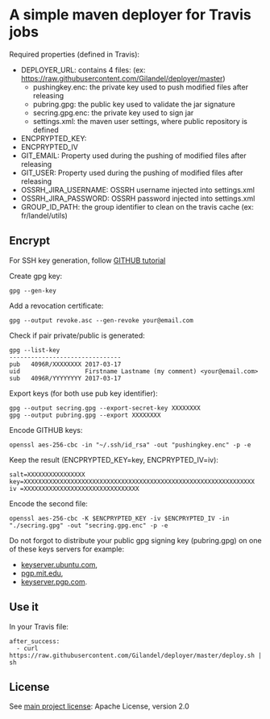 # A simple maven deployer for Travis jobs

Required properties (defined in Travis):
- DEPLOYER_URL: contains 4 files: (ex: https://raw.githubusercontent.com/Gilandel/deployer/master)
  - pushingkey.enc: the private key used to push modified files after releasing
  - pubring.gpg: the public key used to validate the jar signature
  - secring.gpg.enc: the private key used to sign jar
  - settings.xml: the maven user settings, where public repository is defined
- ENCPRYPTED_KEY: 
- ENCPRYPTED_IV
- GIT_EMAIL: Property used during the pushing of modified files after releasing
- GIT_USER: Property used during the pushing of modified files after releasing
- OSSRH_JIRA_USERNAME: OSSRH username injected into settings.xml
- OSSRH_JIRA_PASSWORD: OSSRH password injected into settings.xml
- GROUP_ID_PATH: the group identifier to clean on the travis cache (ex: fr/landel/utils)

## Encrypt 

For SSH key generation, follow [GITHUB tutorial](https://help.github.com/articles/generating-a-new-ssh-key-and-adding-it-to-the-ssh-agent/)

Create gpg key:
```
gpg --gen-key
```

Add a revocation certificate:
```
gpg --output revoke.asc --gen-revoke your@email.com
```

Check if pair private/public is generated:
```
gpg --list-key
-------------------------------
pub   4096R/XXXXXXXX 2017-03-17
uid                  Firstname Lastname (my comment) <your@email.com>
sub   4096R/YYYYYYYY 2017-03-17
```

Export keys (for both use pub key identifier):
```
gpg --output secring.gpg --export-secret-key XXXXXXXX
gpg --output pubring.gpg --export XXXXXXXX
```

Encode GITHUB keys:
```
openssl aes-256-cbc -in "~/.ssh/id_rsa" -out "pushingkey.enc" -p -e
```

Keep the result (ENCPRYPTED_KEY=key, ENCPRYPTED_IV=iv):
```
salt=XXXXXXXXXXXXXXXX
key=XXXXXXXXXXXXXXXXXXXXXXXXXXXXXXXXXXXXXXXXXXXXXXXXXXXXXXXXXXXXXXXX
iv =XXXXXXXXXXXXXXXXXXXXXXXXXXXXXXXX
```

Encode the second file:
```
openssl aes-256-cbc -K $ENCPRYPTED_KEY -iv $ENCPRYPTED_IV -in "./secring.gpg" -out "secring.gpg.enc" -p -e
```

Do not forgot to distribute your public gpg signing key (pubring.gpg) on one of these keys servers for example:
- [keyserver.ubuntu.com](http://keyserver.ubuntu.com),
- [pgp.mit.edu](http://pgp.mit.edu),
- [keyserver.pgp.com](http://keyserver.pgp.com).

## Use it

In your Travis file:
```
after_success:
  - curl https://raw.githubusercontent.com/Gilandel/deployer/master/deploy.sh | sh
```

## License
See [main project license](https://github.com/Gilandel/utils/blob/master/LICENSE): Apache License, version 2.0